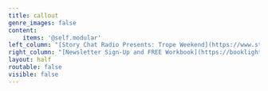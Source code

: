 ```yaml
---
title: callout
genre_images: false
content:
    items: '@self.modular'
left_column: "[Story Chat Radio Presents: Trope Weekend](https://www.storychatradio.com/trope-weekend){.button .secondary-btn}\n\n[Story Chat Radio (A Writing Podcast)](https://www.storychatradio.com/){.button .secondary-btn}\n\n[Learn More About our Editing Services](/services){.button .secondary-btn}\n\n[Reach out to us directly!](/contact){.button .secondary-btn}\n\n\n<iframe style=\"border-radius:12px\" src=\"https://open.spotify.com/embed/show/3o7zYGOeJMHfKFdCrhlILb?utm_source=generator\" width=\"100%\" height=\"152\" frameBorder=\"0\" allowfullscreen=\"\" allow=\"autoplay; clipboard-write; encrypted-media; fullscreen; picture-in-picture\" loading=\"lazy\"></iframe>\n\n"
right_column: "[Newsletter Sign-Up and FREE Workbook](https://booklighteditorial.us15.list-manage.com/subscribe?u=41cbd1b3120b5a7852e2b113c&id=2186454ed1){.button .secondary-btn}\n\n[Monthly Writing Tips Round-Up](https://booklighteditorial.com/blog){.button .secondary-btn}\n\n[Light Up Voices: Giveaway for Marginalized Authors](https://booklighteditorial.com/blog/light-up-voices){.button .secondary-btn}\n\n[RevPit Annual Contest](https://reviseresub.com/){.button .secondary-btn}\n\n<a href=\"https://www.patreon.com/bePatron?u=55827226\" data-patreon-widget-type=\"become-patron-button\">Become a Patron!</a><script async src=\"https://c6.patreon.com/becomePatronButton.bundle.js\"></script> (Story Chat Radio)\n\n<iframe width=\"600\" height=\"340\" src=\"https://www.youtube.com/embed?max-results=1&controls=0&showinfo=0&rel=0&listType=user_uploads&list=sUCVgBO3mHLqhtVZWRn0BmFEA\" frameborder=\"0\" allowfullscreen></iframe>\n\n\n\n"
layout: half
routable: false
visible: false
---
```



